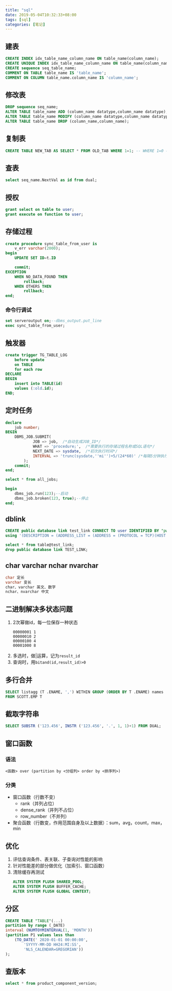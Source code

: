```yaml
---
title: "sql"
date: 2019-05-04T10:32:33+08:00
tags: [sql]
categories: [笔记]
---
```


## 建表
```sql
CREATE INDEX idx_table_name_column_name ON table_name(column_name);
CREATE UNIQUE INDEX idx_table_name_column_name ON table_name(column_name);
CREATE sequence seq_table_name;
COMMENT ON TABLE table_name IS 'table_name';
COMMENT ON COLUMN table_name.column_name IS 'column_name';
```

## 修改表
```sql
DROP sequence seq_name;
ALTER TABLE table_name ADD (column_name datatype,column_name datatype);
ALTER TABLE table_name MODIFY (column_name datatype,column_name datatype);
ALTER TABLE table_name DROP (column_name,column_name);
```

## 复制表
```sql
CREATE TABLE NEW_TAB AS SELECT * FROM OLD_TAB WHERE 1=1; -- WHERE 1=0 不复制数据
```

## 查表
```sql
select seq_name.NextVal as id from dual;
```

## 授权
```sql
grant select on table to user;
grant execute on function to user;
```

## 存储过程
```sql
create procedure sync_table_from_user is
    v_err varchar(2000);
begin
    UPDATE SET ID=t.ID

    commit;
EXCEPTION
    WHEN NO_DATA_FOUND THEN
        rollback;
    WHEN OTHERS THEN
        rollback;
end;
```
### 命令行调试
```sql
set serveroutput on;--dbms_output.put_line
exec sync_table_from_user;
```

## 触发器
```sql
create trigger TG_TABLE_LOG
    before update
    on TABLE
    for each row
DECLARE
BEGIN
    insert into TABLE(id)
    values (:old.id);
END;
```

## 定时任务
```sql
declare
    job number;
BEGIN
    DBMS_JOB.SUBMIT(
            JOB => job,  /*自动生成JOB_ID*/
            WHAT => 'procedure;',  /*需要执行的存储过程名称或SQL语句*/
            NEXT_DATE => sysdate,  /*初次执行时间*/
            INTERVAL => 'trunc(sysdate,''mi'')+5/(24*60)' /*每隔5分钟执行一次*/
        );
    commit;
end;

select * from all_jobs;

begin
    dbms_job.run(123);--启动
    dbms_job.broken(123, true);--停止
end;
```

## dblink
```sql
CREATE public database link test_link CONNECT TO user IDENTIFIED BY "pwd"
using '(DESCRIPTION = (ADDRESS_LIST = (ADDRESS = (PROTOCOL = TCP)(HOST = 127.0.0.1)(PORT = 1521)) ) (CONNECT_DATA = (SERVICE_NAME = LEE) ) )'; 

select * from table@test_link; 
drop public database link TEST_LINK;
```

## char varchar nchar nvarchar
```sql
char 定长
varchar 变长
char、varchar 英文、数字
nchar、nvarchar 中文
```

## 二进制解决多状态问题
1. 2次幂做id，每一位保存一种状态
    ```
    00000001 1
    00000010 2
    00000100 4
    00001000 8
    ```
2. 多选时，做|运算，记为`result_id`
3. 查询时，用`bitand(id,result_id)>0`

## 多行合并
```sql
SELECT listagg (T .ENAME, ',') WITHIN GROUP (ORDER BY T .ENAME) names
FROM SCOTT.EMP T
```

## 截取字符串
```sql
SELECT SUBSTR ('123.456', INSTR ('123.456', '.', 1, 1)+1) FROM DUAL;
```

## 窗口函数
### 语法
`<函数> over (partition by <分组列> order by <排序列>)`

### 分类
- 窗口函数（行数不变）
  - rank（并列占位）
  - dense_rank（并列不占位）
  - row_number（不并列）
- 聚合函数（行数变，作用范围自身及以上数据）：sum，avg，count，max，min

## 优化
1. 评估查询条件、表关联、子查询对性能的影响
2. 针对性能差的部分做优化（加索引、窗口函数）
3. 清除缓存再测试
    ```sql
    ALTER SYSTEM FLUSH SHARED_POOL;
    ALTER SYSTEM FLUSH BUFFER_CACHE;
    ALTER SYSTEM FLUSH GLOBAL CONTEXT;
    ```

## 分区
```sql
CREATE TABLE "TABLE"(...)
partition by range (_DATE)
interval (NUMTOYMINTERVAL(1, 'MONTH'))
(partition P1 values less than 
    (TO_DATE(' 2020-01-01 00:00:00', 
        'SYYYY-MM-DD HH24:MI:SS',
        'NLS_CALENDAR=GREGORIAN'))
);
```

## 查版本
```sql
select * from product_component_version;
```